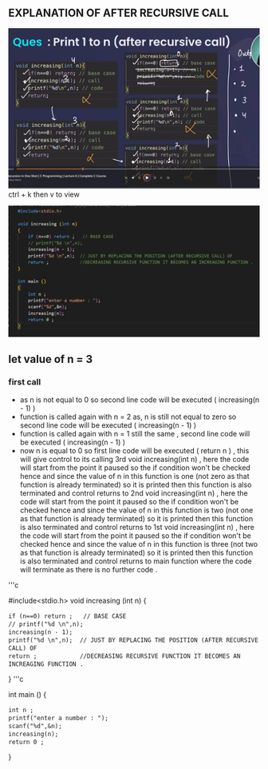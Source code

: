 ## EXPLANATION OF AFTER RECURSIVE CALL
![alt text](image.png) ctrl + k then v to view

![alt text](image-1.png)
## let value of n = 3
### first call
- as n is not equal to 0 so second line code  will be executed ( increasing(n - 1) )
- function is called again with n = 2
as, n is still not equal to zero  so second line code  will be executed ( increasing(n - 1) )
-  function is called again with n = 1
still the same , second line code  will be executed ( increasing(n - 1) )
- now n is equal to 0 so first line code will be executed ( return n ) , this will give control to its calling 3rd void increasing(int n) , here the code will start from the point it paused so the if condition won't be checked hence and since the value of n in this function is one (not zero as that function is already terminated) so it is printed then this function is also terminated and control returns  to 2nd void increasing(int n) , here the code will start from the point it paused  so the if condition won't be checked hence and since the value of n in this function is two  (not one as that function is already terminated) so it is printed then this function is also terminated  and control returns to 1st void increasing(int n) , here the code will start from the  point it paused  so the if condition won't be checked hence and since the value of n in  this function is three  (not two as that function is already terminated) so it is printed then  this function is also terminated and control returns to main function where the code will terminate as there is no further code .

'''c


#include<stdio.h>
void increasing (int n)
{

    if (n==0) return ;   // BASE CASE
    // printf("%d \n",n);
    increasing(n - 1);
    printf("%d \n",n);  // JUST BY REPLACING THE POSITION (AFTER RECURSIVE CALL) OF 
    return ;            //DECREASING RECURSIVE FUNCTION IT BECOMES AN INCREAGING FUNCTION .
}
'''c

int main ()
{

    int n ;
    printf("enter a number : ");
    scanf("%d",&n); 
    increasing(n); 
    return 0 ;
}